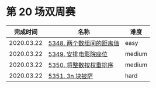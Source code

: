 # 第 20 场双周赛

**完成时间**|**名称**|**难度**
------------|--------|------------
2020.03.22|[5348. 两个数组间的距离值](./5348.%20两个数组间的距离值)|easy
2020.03.22|[5349. 安排电影院座位](./5324.%20安排电影院座位)|medium
2020.03.22|[5350. 将整数按权重排序](./5350.%20将整数按权重排序)|medium
2020.03.22|[5351. 3n 块披萨](./5351.%203n%20块披萨)|hard
